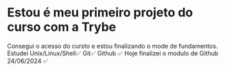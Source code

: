 # Estou é meu primeiro projeto do curso com a Trybe

Consegui o acesso do cursto e estou finalizando o mode de fundamentos.
Estudei Unix/Linux/Shell✅
Git✅
Github ✅
Hoje finalizei o modulo de Github 24/06/2024 ✅
